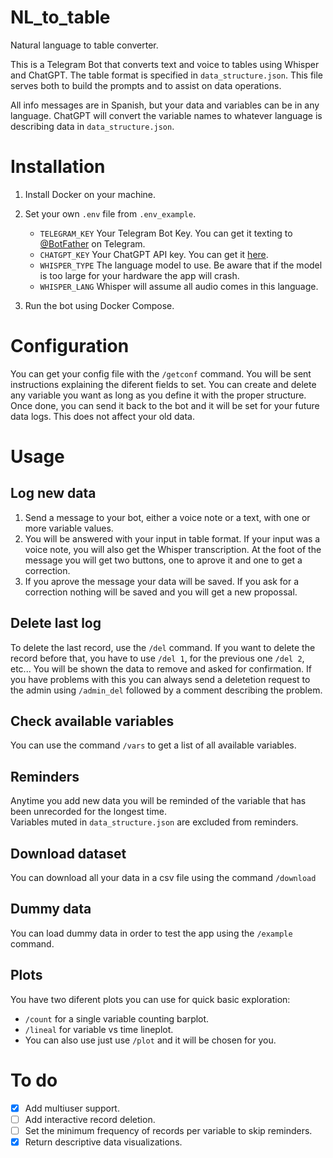 # NL_to_table
Natural language to table converter.

This is a Telegram Bot that converts text and voice to tables using Whisper and ChatGPT. The table format is specified in `data_structure.json`. This file serves both to build the prompts and to assist on data operations.

All info messages are in Spanish, but your data and variables can be in any language. ChatGPT will convert the variable names to whatever language is describing data in `data_structure.json`.

# Installation
1. Install Docker on your machine.
2. Set your own `.env` file from `.env_example`.
      - `TELEGRAM_KEY` Your Telegram Bot Key. You can get it texting to [@BotFather](https://web.telegram.org/k/#@BotFather) on Telegram.
      - `CHATGPT_KEY` Your ChatGPT API key. You can get it [here](https://platform.openai.com/account/api-keys).
      - `WHISPER_TYPE` The language model to use. Be aware that if the model is too large for your hardware the app will crash.
      - `WHISPER_LANG` Whisper will assume all audio comes in this language. 

3. Run the bot using Docker Compose.

# Configuration
You can get your config file with the `/getconf` command. You will be sent instructions explaining the diferent fields to set. You can create and delete any variable you want as long as you define it with the proper structure. Once done, you can send it back to the bot and it will be set for your future data logs. This does not affect your old data.

# Usage
## Log new data
1. Send a message to your bot, either a voice note or a text, with one or more variable values.
2. You will be answered with your input in table format. If your input was a voice note, you will also get the Whisper transcription. At the foot of the message you will get two buttons, one to aprove it and one to get a correction.
3. If you aprove the message your data will be saved. If you ask for a correction nothing will be saved and you will get a new propossal.

## Delete last log
To delete the last record, use the `/del` command. If you want to delete the record before that, you have to use `/del 1`, for the previous one `/del 2`, etc... You will be shown the data to remove and asked for confirmation.
If you have problems with this you can always send a deletetion request to the admin using `/admin_del` followed by a comment describing the problem.

## Check available variables
You can use the command `/vars` to get a list of all available variables.

## Reminders
Anytime you add new data you will be reminded of the variable that has been unrecorded for the longest time.  
Variables muted in `data_structure.json` are excluded from reminders.

## Download dataset
You can download all your data in a csv file using the command `/download`

## Dummy data
You can load dummy data in order to test the app using the `/example` command.

## Plots
You have two diferent plots you can use for quick basic exploration:
- `/count` for a single variable counting barplot.
- `/lineal` for variable vs time lineplot.
- You can also use just use `/plot` and it will be chosen for you.


# To do
- [X] Add multiuser support.
- [ ] Add interactive record deletion.
- [ ] Set the minimum frequency of records per variable to skip reminders.
- [X] Return descriptive data visualizations.
